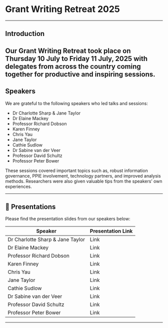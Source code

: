 # Grant Writing Retreat 2025

---

## Introduction

Our Grant Writing Retreat took place on Thursday 10 July to Friday 11 July, 2025 with delegates from across the country coming together for productive and inspiring sessions. 
---

## Speakers

We are grateful to the following speakers who led talks and sessions:

- Dr Charlotte Sharp & Jane Taylor  
- Dr Elaine Mackey  
- Professor Richard Dobson  
- Karen Finney  
- Chris Yau  
- Jane Taylor  
- Cathie Sudlow  
- Dr Sabine van der Veer  
- Professor David Schultz  
- Professor Peter Bower  

These sessions covered important topics such as, robust information governance, PPIE involvement, technology partners, and improved analysis methods. Researchers were also given valuable tips from the speakers’ own experiences.  

---

## 📑 Presentations

Please find the presentation slides from our speakers below:

| Speaker                          | Presentation Link               |
|----------------------------------|---------------------------------|
| Dr Charlotte Sharp & Jane Taylor| Link  |
| Dr Elaine Mackey                | Link  |
| Professor Richard Dobson        | Link  |
| Karen Finney                    | Link  |
| Chris Yau                       | Link  |
| Jane Taylor                     | Link  |
| Cathie Sudlow                   | Link  |
| Dr Sabine van der Veer          | Link  |
| Professor David Schultz         | Link  |
| Professor Peter Bower           | Link  |



---
